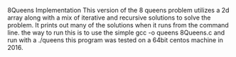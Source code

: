 8Queens Implementation
This version of the 8 queens problem utilizes a 2d array along with a mix of iterative 
and recursive solutions to solve the problem. It prints out many of the solutions when it
runs from the command line. the way to run this is to use the simple gcc -o queens 8Queens.c and
run with a ./queens this program was tested on a 64bit centos machine in 2016.
